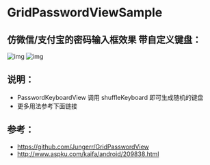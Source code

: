 # GridPasswordViewSample

## 仿微信/支付宝的密码输入框效果 带自定义键盘：
![img](https://github.com/myloften/GridPasswordViewSample/blob/master/example1.png) ![img](https://github.com/myloften/GridPasswordViewSample/blob/master/example2.png)

## 说明：
- PasswordKeyboardView 调用 shuffleKeyboard 即可生成随机的键盘
- 更多用法参考下面链接

## 参考：
- https://github.com/Jungerr/GridPasswordView
- http://www.aspku.com/kaifa/android/209838.html

